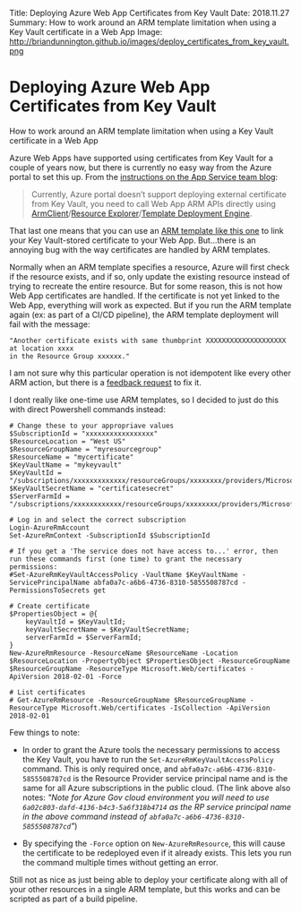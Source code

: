 Title: Deploying Azure Web App Certificates from Key Vault
Date: 2018.11.27
Summary: How to work around an ARM template limitation when using a Key Vault certificate in a Web App
Image: http://briandunnington.github.io/images/deploy_certificates_from_key_vault.png

<div class="hero-unit">
<h1>Deploying Azure Web App Certificates from Key Vault</h1>
<p>How to work around an ARM template limitation when using a Key Vault certificate in a Web App</p>
</div>

Azure Web Apps have supported using certificates from Key Vault for a couple of years now, but there is currently no easy way
from the Azure portal to set this up. From the [instructions on the App Service team blog][Instructions]:

> Currently, Azure portal doesn’t support deploying external certificate from Key Vault, you need to call Web App ARM APIs 
directly using [ArmClient][]/[Resource Explorer][ResourceExplorer]/[Template Deployment Engine][TemplateDeploymentEngine].

That last one means that you can use an [ARM template like this one][ARMTemplate] to link your Key Vault-stored
certificate to your Web App. But...there is an annoying bug with the way certificates are handled by ARM templates.

Normally when an ARM template specifies a resource, Azure will first check if the resource exists, and if so, only
update the existing resource instead of trying to recreate the entire resource. But for some reason, this is not
how Web App certificates are handled. If the certificate is not yet linked to the Web App, everything will work
as expected. But if you run the ARM template again (ex: as part of a CI/CD pipeline), the ARM template deployment will
fail with the message:

    "Another certificate exists with same thumbprint XXXXXXXXXXXXXXXXXXXX at location xxxx 
    in the Resource Group xxxxxx."

I am not sure why this particular operation is not idempotent like every other ARM action, but there is a 
[feedback request][Feedback] to fix it.

I dont really like one-time use ARM templates, so I decided to just do this with direct Powershell commands instead:

    # Change these to your appropriave values
    $SubscriptionId = "xxxxxxxxxxxxxxxxx"
    $ResourceLocation = "West US"
    $ResourceGroupName = "myresourcegroup"
    $ResourceName = "mycertificate"
    $KeyVaultName = "mykeyvault"
    $KeyVaultId = "/subscriptions/xxxxxxxxxxxxx/resourceGroups/xxxxxxxx/providers/Microsoft.KeyVault/vaults/xxxxxxxxx"
    $KeyVaultSecretName = "certificatesecret"
    $ServerFarmId = "/subscriptions/xxxxxxxxxxxx/resourceGroups/xxxxxxxx/providers/Microsoft.Web/serverfarms/xxxxxxxxx"

    # Log in and select the correct subscription
    Login-AzureRmAccount 
    Set-AzureRmContext -SubscriptionId $SubscriptionId 

    # If you get a 'The service does not have access to...' error, then run these commands first (one time) to grant the necessary permissions:
    #Set-AzureRmKeyVaultAccessPolicy -VaultName $KeyVaultName -ServicePrincipalName abfa0a7c-a6b6-4736-8310-5855508787cd -PermissionsToSecrets get

    # Create certificate
    $PropertiesObject = @{
        keyVaultId = $KeyVaultId;
        keyVaultSecretName = $KeyVaultSecretName;
        serverFarmId = $ServerFarmId;
    }
    New-AzureRmResource -ResourceName $ResourceName -Location $ResourceLocation -PropertyObject $PropertiesObject -ResourceGroupName $ResourceGroupName -ResourceType Microsoft.Web/certificates -ApiVersion 2018-02-01 -Force

    # List certificates
    # Get-AzureRmResource -ResourceGroupName $ResourceGroupName -ResourceType Microsoft.Web/certificates -IsCollection -ApiVersion 2018-02-01

Few things to note:

* In order to grant the Azure tools the necessary permissions to access the Key Vault, you have to run the `Set-AzureRmKeyVaultAccessPolicy` command. This is only required once, and `abfa0a7c-a6b6-4736-8310-5855508787cd` is the Resource
Provider service principal name and is the same for all Azure subscriptions in the public cloud. (The link above also notes: 
*"Note for Azure Gov cloud environment you will need to use `6a02c803-dafd-4136-b4c3-5a6f318b4714` as the RP service principal name in the above command instead of `abfa0a7c-a6b6-4736-8310-5855508787cd`"*)

* By specifying the `-Force` option on `New-AzureRmResource`, this will cause the certificate to be redeployed even if it already exists. This lets you run the command multiple times without getting an error.

Still not as nice as just being able to deploy your certificate along with all of your other resources in a single ARM template, but
this works and can be scripted as part of a build pipeline.


[ARMTemplate]: https://github.com/Azure/azure-quickstart-templates/tree/master/201-web-app-certificate-from-key-vault
[Feedback]: https://feedback.azure.com/forums/281804-azure-resource-manager/suggestions/35348716-make-certificate-deployment-idempotent
[Instructions]: https://blogs.msdn.microsoft.com/appserviceteam/2016/05/24/deploying-azure-web-app-certificate-through-key-vault/
[ArmClient]: https://github.com/projectkudu/ARMClient
[ResourceExplorer]: https://resources.azure.com/
[TemplateDeploymentEngine]: https://docs.microsoft.com/en-us/azure/azure-resource-manager/resource-group-template-deploy

